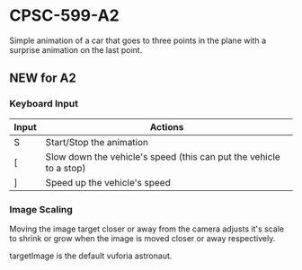 # CPSC-599-A2

Simple animation of a car that goes to three points in the plane with a surprise animation on the last point.

## NEW for A2 ##

### Keyboard Input ###
Input  | Actions
------------- | -------------
S | Start/Stop the animation
[  | Slow down the vehicle's speed (this can put the vehicle to a stop)
] | Speed up the vehicle's speed

### Image Scaling ###
Moving the image target closer or away from the camera adjusts it's scale to shrink or grow when the image is moved closer or away respectively. 


targetImage is the default vuforia astronaut.
